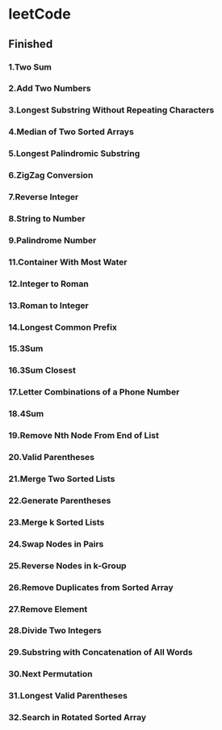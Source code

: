 # leetCode 

## Finished
### 1.Two Sum	
### 2.Add Two Numbers
### 3.Longest Substring Without Repeating Characters
### 4.Median of Two Sorted Arrays    	
### 5.Longest Palindromic Substring    	
### 6.ZigZag Conversion    	
### 7.Reverse Integer   
### 8.String to Number
### 9.Palindrome Number
### 11.Container With Most Water
### 12.Integer to Roman
### 13.Roman to Integer
### 14.Longest Common Prefix
### 15.3Sum
### 16.3Sum Closest
### 17.Letter Combinations of a Phone Number
### 18.4Sum
### 19.Remove Nth Node From End of List
### 20.Valid Parentheses
### 21.Merge Two Sorted Lists
### 22.Generate Parentheses
### 23.Merge k Sorted Lists
### 24.Swap Nodes in Pairs
### 25.Reverse Nodes in k-Group
### 26.Remove Duplicates from Sorted Array
### 27.Remove Element
### 28.Divide Two Integers
### 29.Substring with Concatenation of All Words
### 30.Next Permutation
### 31.Longest Valid Parentheses
### 32.Search in Rotated Sorted Array
